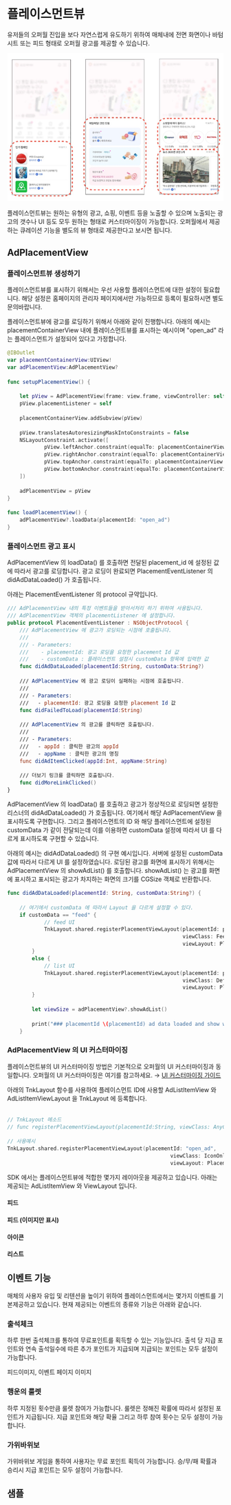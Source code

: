 # 플레이스먼트뷰

유저들의 오퍼월 진입을 보다 자연스럽게 유도하기 위하여 매체내에 전면 화면이나 바텀시트 또는 피드 형태로 오퍼월 광고를 제공할 수 있습니다. 

![adplacementview_sample](./img/adplacementview_sample.jpg)

플레이스먼트뷰는 원하는 유형의 광고, 쇼핑, 이벤트 등을 노출할 수 있으며 노출되는 광고의 갯수나 UI 등도 모두 원하는 형태로 커스터마이징이 가능합니다. 오퍼월에서 제공하는 큐레이션 기능을 별도의 뷰 형태로 제공한다고 보시면 됩니다.

## AdPlacementView

### 플레이스먼트뷰 생성하기

플레이스먼트뷰를 표시하기 위해서는 우선 사용할 플레이스먼트에 대한 설정이 필요합니다.
해당 설정은 홈페이지의 관리자 페이지에서만 가능하므로 등록이 필요하시면 별도 문의바랍니다.

플레이스먼트뷰에 광고를 로딩하기 위해서 아래와 같이 진행합니다. 아래의 예시는 placementContainerView 내에 플레이스먼트뷰를 표시하는 예시이며 "open_ad" 라는 플레이스먼트가 설정되어 있다고 가정합니다.

```swift
@IBOutlet 
var placementContainerView:UIView!
var adPlacementView:AdPlacementView?

func setupPlacementView() {
                
    let pView = AdPlacementView(frame: view.frame, viewController: self)
    pView.placementListener = self
        
    placementContainerView.addSubview(pView)
        
    pView.translatesAutoresizingMaskIntoConstraints = false
    NSLayoutConstraint.activate([
            pView.leftAnchor.constraint(equalTo: placementContainerView.leftAnchor),
            pView.rightAnchor.constraint(equalTo: placementContainerView.rightAnchor),
            pView.topAnchor.constraint(equalTo: placementContainerView.topAnchor),
            pView.bottomAnchor.constraint(equalTo: placementContainerView.bottomAnchor)
    ])
        
    adPlacementView = pView
}

func loadPlacementView() {
    adPlacementView?.loadData(placementId: "open_ad")
}

```

### 플레이스먼트 광고 표시

AdPlacementView 의 loadData() 를 호출하면 전달된 placement_id 에 설정된 값에 따라서 광고를 로딩합니다. 광고 로딩이 완료되면 PlacementEventListener 의 didAdDataLoaded() 가 호출됩니다.

아래는 PlacementEventListener 의 protocol 규약입니다.

```swift
/// AdPlacementView 내의 특정 이벤트들을 받아서처리 하기 위하여 사용됩니다.
/// AdPlacementView 객체의 placementListener 에 설정합니다.
public protocol PlacementEventListener : NSObjectProtocol {
    /// AdPlacementView 에 광고가 로딩되는 시점에 호출됩니다.
    ///
    /// - Parameters:
    ///    - placementId: 광고 로딩을 요청한 placement Id 값
    ///    - customData : 플레이스먼트 설정시 customData 항목에 입력한 값
    func didAdDataLoaded(placementId:String, customData:String?)
    
    /// AdPlacementView 에 광고 로딩이 실패하는 시점에 호출됩니다.
    ///
    /// - Parameters:
    ///   - placementId: 광고 로딩을 요청한 placement Id 값
    func didFailedToLoad(placementId:String)
    
    /// AdPlacementView 의 광고를 클릭하면 호출됩니다.
    ///
    /// - Parameters:
    ///   - appId : 클릭한 광고의 appId
    ///   - appName : 클릭한 광고의 명칭
    func didAdItemClicked(appId:Int, appName:String)
    
    /// 더보기 링크를 클릭하면 호출됩니다.
    func didMoreLinkClicked()
}
```

AdPlacementView 의 loadData() 를 호출하고 광고가 정상적으로 로딩되면 설정한 리스너의 didAdDataLoaded() 가 호출됩니다. 여기에서 해당 AdPlacementView 을 표시하도록 구현합니다. 그리고 플레이스먼트의 ID 와 해당 플레이스먼트에 설정된 customData 가 같이 전달되는데 이를 이용하면 customData 설정에 따라서 UI 를 다르게 표시하도록 구현할 수 있습니다.

아래의 예시는 didAdDataLoaded() 의 구현 예시입니다. 서버에 설정된 customData 값에 따라서 다르게 UI 를 설정하였습니다.
로딩된 광고를 화면에 표시하기 위해서는 AdPlacementView 의 showAdList() 를 호출합니다. showAdList() 는 광고를 화면에 표시하고 표시되는 광고가 차지하는 화면의 크기를 CGSize 객체로 반환합니다.

```swift
func didAdDataLoaded(placementId: String, customData:String?) {
        
    // 여기에서 customData 에 따라서 Layout 을 다르게 설정할 수 있다.
    if customData == "feed" {
            // feed UI
            TnkLayout.shared.registerPlacementViewLayout(placementId: placementId,
                                                         viewClass: FeedAdListItemView.self,
                                                         viewLayout: PlacementFeedViewLayout())
        }
        else {
            // list UI
            TnkLayout.shared.registerPlacementViewLayout(placementId: placementId,
                                                         viewClass: DefaultAdListItemView.self,
                                                         viewLayout: PlacementListViewLayout())
        }
        
        let viewSize = adPlacementView?.showAdList()
        
        print("### placementId \(placementId) ad data loaded and show with size \(String(describing: viewSize))")
    }

```

### AdPlacementView 의 UI 커스터마이징

플레이스먼트뷰의 UI 커스터마이징 방법은 기본적으로 오퍼월의 UI 커스터마이징과 동일합니다. 오퍼월의 UI 커스터마이징은 여기를 참고하세요. &rightarrow; [UI 커스터마이징 가이드](./UI_Customizing.md)

아래의 TnkLayout 함수를 사용하여 플레이스먼트 ID에 사용할 AdListItemView 와 AdListItemViewLayout 을 TnkLayout 에 등록합니다. 

```swift

// TnkLayout 메소드
// func registerPlacementViewLayout(placementId:String, viewClass: AnyClass, viewLayout:AdListItemViewLayout)

// 사용예시
TnkLayout.shared.registerPlacementViewLayout(placementId: "open_ad",
                                                     viewClass: IconOnlyAdListItemView.self,
                                                     viewLayout: PlacementIconViewLayout())

```

SDK 에서는 플레이스먼트뷰에 적합한 몇가지 레이아웃을 제공하고 있습니다. 아래는 제공되는 AdListItemView 와  ViewLayout 입니다.

#### 피드

#### 피드 (이미지만 표시)

#### 아이콘

#### 리스트


## 이벤트 기능

매체의 사용자 유입 및 리텐션을 높이기 위하여 플레이스먼트에서는 몇가지 이벤트를 기본제공하고 있습니다.
현재 제공되는 이벤트의 종류와 기능은 아래와 같습니다.

### 출석체크

하루 한번 출석체크를 통하여 무료포인트를 획득할 수 있는 기능입니다. 출석 당 지급 포인트와 연속 출석일수에 따른 추가 포인트가 지급되며 지급되는 포인트는 모두 설정이 가능합니다.

피드이미지, 이벤트 페이지 이미지

### 행운의 룰렛

하루 지정된 횟수만큼 룰렛 참여가 가능합니다. 룰렛은 정해진 확률에 따라서 설정된 포인트가 지급됩니다. 지급 포인트와 해당 확율 그리고 하루 참여 횟수는 모두 설정이 가능합니다.


### 가위바위보

가위바위보 게임을 통하여 사용자는 무료 포인트 획득이 가능합니다. 승/무/패 확률과 승리시 지급 포인트는 모두 설정이 가능합니다.


## 샘플
